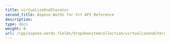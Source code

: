 ```yaml
---
title: virtualizeEndIterator
second_title: Aspose.Words for C++ API Reference
description: 
type: docs
weight: 0
url: /cpp/aspose.words.fields/dropdownitemcollection/virtualizeenditerator/
---
```




